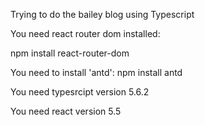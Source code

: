Trying to do the bailey blog using Typescript

You need react router dom installed:

npm install react-router-dom

You need to install 'antd':
npm install antd

You need typesrcipt version 5.6.2

You need react version 5.5
